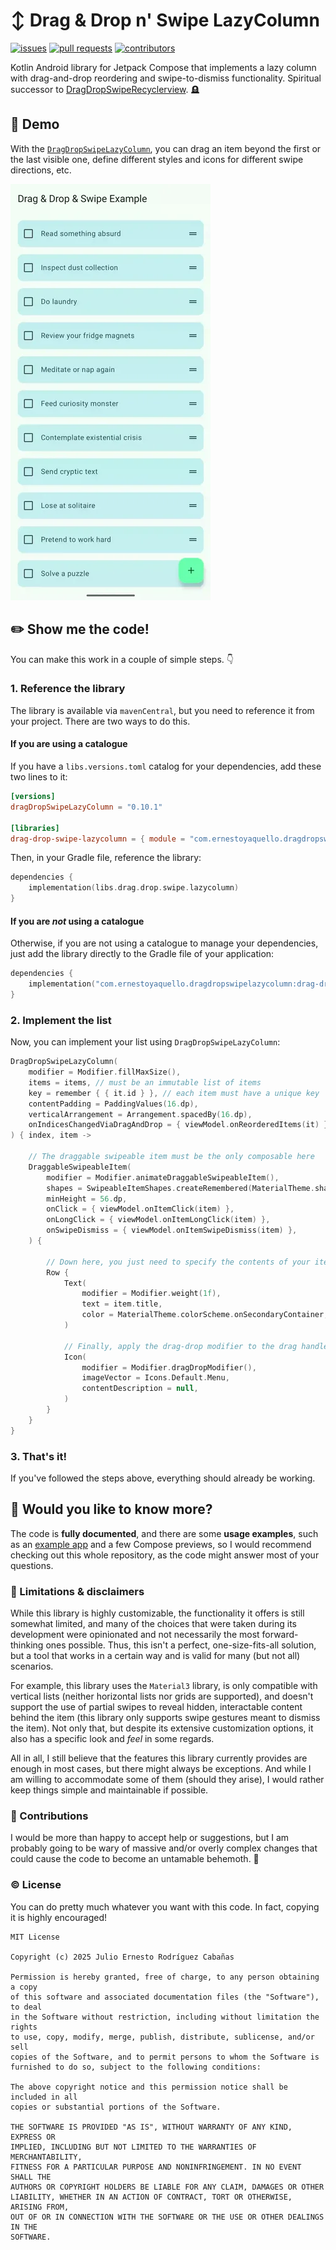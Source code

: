 # ↕️ Drag & Drop n' Swipe LazyColumn

[![issues](https://img.shields.io/github/issues/ernestoyaquello/DragDropSwipeLazyColumn)](https://github.com/ernestoyaquello/DragDropSwipeLazyColumn/issues)
[![pull requests](https://img.shields.io/github/issues-pr/ernestoyaquello/DragDropSwipeLazyColumn)](https://github.com/ernestoyaquello/DragDropSwipeLazyColumn/pulls)
[![contributors](https://img.shields.io/github/contributors/ernestoyaquello/DragDropSwipeLazyColumn)](https://github.com/ernestoyaquello/DragDropSwipeLazyColumn/graphs/contributors)

Kotlin Android library for Jetpack Compose that implements a lazy column with drag-and-drop reordering and swipe-to-dismiss functionality. Spiritual successor to [DragDropSwipeRecyclerview](https://github.com/ernestoyaquello/DragDropSwipeRecyclerview). 🪦

## 🎥 Demo

With the [`DragDropSwipeLazyColumn`](https://github.com/ernestoyaquello/DragDropSwipeLazyColumn/blob/main/drag-drop-swipe-lazycolumn/src/main/java/com/ernestoyaquello/dragdropswipelazycolumn/DragDropSwipeLazyColumn.kt), you can drag an item beyond the first or the last visible one, define different styles and icons for different swipe directions, etc.

![Animated image as a demo for the `DragDropSwipeLazyColumn`](drag-drop-swipe-lazycolumn-demo.webp)

## ✏️ Show me the code!

You can make this work in a couple of simple steps. 👇

### 1. Reference the library

The library is available via `mavenCentral`, but you need to reference it from your project. There are two ways to do this.

#### If you are using a catalogue

If you have a `libs.versions.toml` catalog for your dependencies, add these two lines to it:

```toml
[versions]
dragDropSwipeLazyColumn = "0.10.1"

[libraries]
drag-drop-swipe-lazycolumn = { module = "com.ernestoyaquello.dragdropswipelazycolumn:drag-drop-swipe-lazycolumn", version.ref = "dragDropSwipeLazyColumn" }

```

Then, in your Gradle file, reference the library:

```kotlin
dependencies {
    implementation(libs.drag.drop.swipe.lazycolumn)
}
```

#### If you are *not* using a catalogue

Otherwise, if you are not using a catalogue to manage your dependencies, just add the library directly to the Gradle file of your application:

```kotlin
dependencies {
    implementation("com.ernestoyaquello.dragdropswipelazycolumn:drag-drop-swipe-lazycolumn:0.10.1")
}
```

### 2. Implement the list

Now, you can implement your list using `DragDropSwipeLazyColumn`:

```kotlin
DragDropSwipeLazyColumn(
    modifier = Modifier.fillMaxSize(),
    items = items, // must be an immutable list of items
    key = remember { { it.id } }, // each item must have a unique key
    contentPadding = PaddingValues(16.dp),
    verticalArrangement = Arrangement.spacedBy(16.dp),
    onIndicesChangedViaDragAndDrop = { viewModel.onReorderedItems(it) },
) { index, item ->

    // The draggable swipeable item must be the only composable here
    DraggableSwipeableItem(
        modifier = Modifier.animateDraggableSwipeableItem(),
        shapes = SwipeableItemShapes.createRemembered(MaterialTheme.shapes.medium),
        minHeight = 56.dp,
        onClick = { viewModel.onItemClick(item) },
        onLongClick = { viewModel.onItemLongClick(item) },
        onSwipeDismiss = { viewModel.onItemSwipeDismiss(item) },
    ) {

        // Down here, you just need to specify the contents of your item
        Row {
            Text(
                modifier = Modifier.weight(1f),
                text = item.title,
                color = MaterialTheme.colorScheme.onSecondaryContainer,
            )

            // Finally, apply the drag-drop modifier to the drag handle icon
            Icon(
                modifier = Modifier.dragDropModifier(),
                imageVector = Icons.Default.Menu,
                contentDescription = null,
            )
        }
    }
}
```

### 3. That's it!

If you've followed the steps above, everything should already be working.

## 🤔 Would you like to know more?

The code is **fully documented**, and there are some **usage examples**, such as an [example app](https://github.com/ernestoyaquello/DragDropSwipeLazyColumn/tree/main/app) and a few Compose previews, so I would recommend checking out this whole repository, as the code might answer most of your questions.

### 📝 Limitations & disclaimers

While this library is highly customizable, the functionality it offers is still somewhat limited, and many of the choices that were taken during its development were opinionated and not necessarily the most forward-thinking ones possible. Thus, this isn't a perfect, one-size-fits-all solution, but a tool that works in a certain way and is valid for many (but not all) scenarios.

For example, this library uses the `Material3` library, is only compatible with vertical lists (neither horizontal lists nor grids are supported), and doesn't support the use of partial swipes to reveal hidden, interactable content behind the item (this library only supports swipe gestures meant to dismiss the item). Not only that, but despite its extensive customization options, it also has a specific look and *feel* in some regards.

All in all, I still believe that the features this library currently provides are enough in most cases, but there might always be exceptions. And while I am willing to accommodate some of them (should they arise), I would rather keep things simple and maintainable if possible.

### 🤝 Contributions

I would be more than happy to accept help or suggestions, but I am probably going to be wary of massive and/or overly complex changes that could cause the code to become an untamable behemoth. 🙈

### ©️ License

You can do pretty much whatever you want with this code. In fact, copying it is highly encouraged!

```
MIT License

Copyright (c) 2025 Julio Ernesto Rodríguez Cabañas

Permission is hereby granted, free of charge, to any person obtaining a copy
of this software and associated documentation files (the "Software"), to deal
in the Software without restriction, including without limitation the rights
to use, copy, modify, merge, publish, distribute, sublicense, and/or sell
copies of the Software, and to permit persons to whom the Software is
furnished to do so, subject to the following conditions:

The above copyright notice and this permission notice shall be included in all
copies or substantial portions of the Software.

THE SOFTWARE IS PROVIDED "AS IS", WITHOUT WARRANTY OF ANY KIND, EXPRESS OR
IMPLIED, INCLUDING BUT NOT LIMITED TO THE WARRANTIES OF MERCHANTABILITY,
FITNESS FOR A PARTICULAR PURPOSE AND NONINFRINGEMENT. IN NO EVENT SHALL THE
AUTHORS OR COPYRIGHT HOLDERS BE LIABLE FOR ANY CLAIM, DAMAGES OR OTHER
LIABILITY, WHETHER IN AN ACTION OF CONTRACT, TORT OR OTHERWISE, ARISING FROM,
OUT OF OR IN CONNECTION WITH THE SOFTWARE OR THE USE OR OTHER DEALINGS IN THE
SOFTWARE.
```
